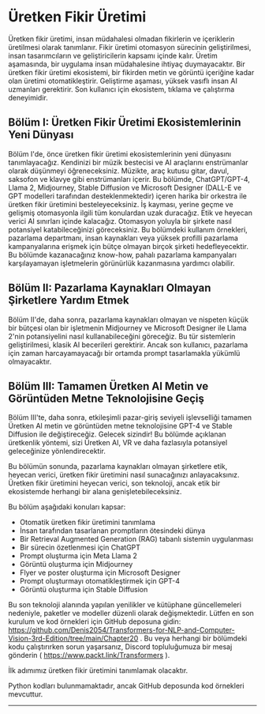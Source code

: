 # Üretken Fikir Üretimi
Üretken fikir üretimi, insan müdahalesi olmadan fikirlerin ve içeriklerin üretilmesi olarak tanımlanır. Fikir üretimi otomasyon sürecinin geliştirilmesi, insan tasarımcıların ve geliştiricilerin kapsamı içinde kalır. Üretim aşamasında, bir uygulama insan müdahalesine ihtiyaç duymayacaktır. Bir üretken fikir üretimi ekosistemi, bir fikirden metin ve görüntü içeriğine kadar olan üretimi otomatikleştirir. Geliştirme aşaması, yüksek vasıflı insan AI uzmanları gerektirir. Son kullanıcı için ekosistem, tıklama ve çalıştırma deneyimidir.

## Bölüm I: Üretken Fikir Üretimi Ekosistemlerinin Yeni Dünyası
Bölüm I'de, önce üretken fikir üretimi ekosistemlerinin yeni dünyasını tanımlayacağız. Kendinizi bir müzik bestecisi ve AI araçlarını enstrümanlar olarak düşünmeyi öğreneceksiniz. Müzikte, araç kutusu gitar, davul, saksofon ve klavye gibi enstrümanları içerir. Bu bölümde, ChatGPT/GPT-4, Llama 2, Midjourney, Stable Diffusion ve Microsoft Designer (DALL-E ve GPT modelleri tarafından desteklenmektedir) içeren harika bir orkestra ile üretken fikir üretimini besteleyeceksiniz. İş kayması, yerine geçme ve gelişmiş otomasyonla ilgili tüm konulardan uzak duracağız. Etik ve heyecan verici AI sınırları içinde kalacağız. Otomasyon yoluyla bir şirkete nasıl potansiyel katabileceğinizi göreceksiniz. Bu bölümdeki kullanım örnekleri, pazarlama departmanı, insan kaynakları veya yüksek profilli pazarlama kampanyalarına erişmek için bütçe olmayan birçok şirketi hedefleyecektir. Bu bölümde kazanacağınız know-how, pahalı pazarlama kampanyaları karşılayamayan işletmelerin görünürlük kazanmasına yardımcı olabilir.

## Bölüm II: Pazarlama Kaynakları Olmayan Şirketlere Yardım Etmek
Bölüm II'de, daha sonra, pazarlama kaynakları olmayan ve nispeten küçük bir bütçesi olan bir işletmenin Midjourney ve Microsoft Designer ile Llama 2'nin potansiyelini nasıl kullanabileceğini göreceğiz. Bu tür sistemlerin geliştirilmesi, klasik AI becerileri gerektirir. Ancak son kullanıcı, pazarlama için zaman harcayamayacağı bir ortamda prompt tasarlamakla yükümlü olmayacaktır.

## Bölüm III: Tamamen Üretken AI Metin ve Görüntüden Metne Teknolojisine Geçiş
Bölüm III'te, daha sonra, etkileşimli pazar-giriş seviyeli işlevselliği tamamen Üretken AI metin ve görüntüden metne teknolojisine GPT-4 ve Stable Diffusion ile değiştireceğiz. Gelecek sizindir! Bu bölümde açıklanan üretkenlik yöntemi, sizi Üretken AI, VR ve daha fazlasıyla potansiyel geleceğinize yönlendirecektir.

Bu bölümün sonunda, pazarlama kaynakları olmayan şirketlere etik, heyecan verici, üretken fikir üretimini nasıl sunacağınızı anlayacaksınız. Üretken fikir üretimini heyecan verici, son teknoloji, ancak etik bir ekosistemde herhangi bir alana genişletebileceksiniz.

Bu bölüm aşağıdaki konuları kapsar:
* Otomatik üretken fikir üretimini tanımlama
* İnsan tarafından tasarlanan promptların ötesindeki dünya
* Bir Retrieval Augmented Generation (RAG) tabanlı sistemin uygulanması
* Bir sürecin özetlenmesi için ChatGPT
* Prompt oluşturma için Meta Llama 2
* Görüntü oluşturma için Midjourney
* Flyer ve poster oluşturma için Microsoft Designer
* Prompt oluşturmayı otomatikleştirmek için GPT-4
* Görüntü oluşturma için Stable Diffusion

Bu son teknoloji alanında yapılan yenilikler ve kütüphane güncellemeleri nedeniyle, paketler ve modeller düzenli olarak değişmektedir. Lütfen en son kurulum ve kod örnekleri için GitHub deposuna gidin: https://github.com/Denis2054/Transformers-for-NLP-and-Computer-Vision-3rd-Edition/tree/main/Chapter20 . Bu veya herhangi bir bölümdeki kodu çalıştırırken sorun yaşarsanız, Discord topluluğumuza bir mesaj gönderin ( https://www.packt.link/Transformers ).

İlk adımımız üretken fikir üretimini tanımlamak olacaktır.

Python kodları bulunmamaktadır, ancak GitHub deposunda kod örnekleri mevcuttur.

---

